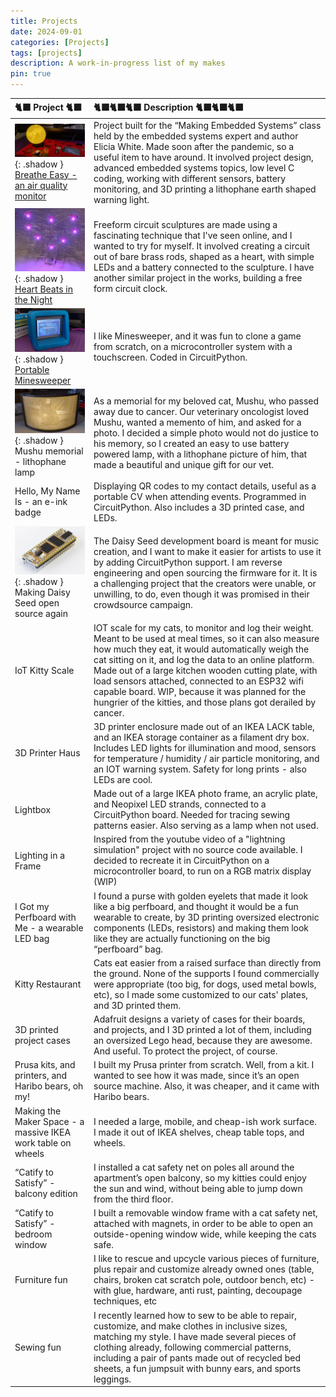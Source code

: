 ```yaml
---
title: Projects
date: 2024-09-01 
categories: [Projects]
tags: [projects]  
description: A work-in-progress list of my makes 
pin: true
---
```


<style>
table {
  width: 100%;
}
table th:first-of-type {
    width: 25%;
}
table th:nth-of-type(2) {
    width: 75%;
}
</style>


| 🐈‍⬛ Project 🐈‍⬛ | 🐈‍⬛🐈‍⬛🐈‍⬛ Description 🐈‍⬛🐈‍⬛🐈‍⬛ | 
| :--- | :--- | 
| ![Air Quality Monitor](/assets/img/post_images/projects/airquality.png){: .shadow } [Breathe Easy - an air quality monitor](https://github.com/snkYmkrct/MESclass--AirQualityMonitor--FinalProject) | Project built for the “Making Embedded Systems” class held by the embedded systems expert and author Elicia White. Made soon after the pandemic, so a useful item to have around. It involved project design, advanced embedded systems topics, low level C coding, working with different sensors, battery monitoring, and 3D printing a lithophane earth shaped warning light. | 
| ![Free-Form Heart](/assets/img/post_images/projects/18_pink_twinklies.jpg){: .shadow } [Heart Beats in the Night](https://www.instructables.com/Heart-shaped-LED-Freeform-Circuit/) | Freeform circuit sculptures are made using a fascinating technique that I've seen online, and I wanted to try for myself. It involved creating a circuit out of bare brass rods, shaped as a heart, with simple LEDs and a battery connected to the sculpture. I have another similar project in the works, building a free form circuit clock. |  
| ![Minesweeper on the Titano](/assets/img/post_images/projects/Titano__.png){: .shadow } [Portable Minesweeper](https://www.youtube.com/watch?v=Y3KNmI25J1c) | I like Minesweeper, and it was fun to clone a game from scratch, on a microcontroller system with a touchscreen. Coded in CircuitPython. | 
| ![Mushu lithophane lamp](/assets/img/post_images/projects/Mushu.png){: .shadow } Mushu memorial - lithophane lamp | As a memorial for my beloved cat, Mushu, who passed away due to cancer. Our veterinary oncologist loved Mushu, wanted a memento of him, and asked for a photo. I decided a simple photo would not do justice to his memory, so I created an easy to use battery powered lamp, with a lithophane picture of him, that made a beautiful and unique gift for our vet. | 
| Hello, My Name Is - an e-ink badge | Displaying QR codes to my contact details, useful as a portable CV when attending events. Programmed in CircuitPython. Also includes a 3D printed case, and LEDs. | 
| ![Daisy Seed board](/assets/img/post_images/projects/daisyseed.png){: .shadow } Making Daisy Seed open source again | The Daisy Seed development board is meant for music creation, and I want to make it easier for artists to use it by adding CircuitPython support. I am reverse engineering and open sourcing the firmware for it. It is a challenging project that the creators were unable, or unwilling, to do, even though it was promised in their crowdsource campaign.| 
| IoT Kitty Scale | IOT scale for my cats, to monitor and log their weight. Meant to be used at meal times, so it can also measure how much they eat, it would automatically weigh the cat sitting on it, and log the data to an online platform. Made out of a large kitchen wooden cutting plate, with load sensors attached, connected to an ESP32 wifi capable board. WIP, because it was planned for the hungrier of the kitties, and those plans got derailed by cancer. | 
| 3D Printer Haus | 3D printer enclosure made out of an IKEA LACK table, and an IKEA storage container as a filament dry box. Includes LED lights for illumination and mood, sensors for temperature / humidity / air particle monitoring, and an IOT warning system. Safety for long prints - also LEDs are cool. | 
| Lightbox | Made out of a large IKEA photo frame, an acrylic plate, and Neopixel LED strands, connected to a CircuitPython board. Needed for tracing sewing patterns easier. Also serving as a lamp when not used. | 
| Lighting in a Frame | Inspired from the youtube video of a "lightning simulation" project with no source code available. I decided to recreate it in CircuitPython on a microcontroller board, to run on a RGB matrix display (WIP) | 
| I Got my Perfboard with Me - a wearable LED bag | I found a purse with golden eyelets that made it look like a big perfboard, and thought it would be a fun wearable to create, by 3D printing oversized electronic components (LEDs, resistors) and making them look like they are actually functioning on the big “perfboard” bag. | 
| Kitty Restaurant | Cats eat easier from a raised surface than directly from the ground. None of the supports I found commercially were appropriate (too big, for dogs, used metal bowls, etc), so I made some customized to our cats' plates, and 3D printed them. |  
| 3D printed project cases | Adafruit designs a variety of cases for their boards, and projects, and I 3D printed a lot of them, including an oversized Lego head, because they are awesome. And useful. To protect the project, of course. | 
| Prusa kits, and printers, and Haribo bears, oh my! | I built my Prusa printer from scratch. Well, from a kit. I wanted to see how it was made, since it’s an open source machine. Also, it was cheaper, and it came with Haribo bears. | 
| Making the Maker Space - a massive IKEA work table on wheels | I needed a large, mobile, and cheap-ish work surface. I made it out of IKEA shelves, cheap table tops, and wheels. |  
| “Catify to Satisfy” - balcony edition | I installed a cat safety net on poles all around the apartment’s open balcony, so my kitties could enjoy the sun and wind, without being able to jump down from the third floor. | 
| “Catify to Satisfy” - bedroom window | I built a removable window frame with a cat safety net, attached with magnets, in order to be able to open an outside-opening window wide, while keeping the cats safe. | 
| Furniture fun | I like to rescue and upcycle various pieces of furniture, plus repair and customize already owned ones (table, chairs, broken cat scratch pole, outdoor bench, etc) - with glue, hardware, anti rust, painting, decoupage techniques, etc | 
| Sewing fun | I recently learned how to sew to be able to repair, customize, and make clothes in inclusive sizes, matching my style. I have made several pieces of clothing already, following commercial patterns, including a pair of pants made out of recycled bed sheets, a fun jumpsuit with bunny ears, and sports leggings. | 


